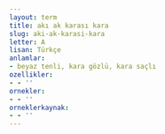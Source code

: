 ```yaml
---
layout: term
title: akı ak karası kara
slug: aki-ak-karasi-kara
letter: A
lisan: Türkçe
anlamlar:
- beyaz tenli, kara gözlü, kara saçlı
ozellikler:
- - ''
ornekler:
- - ''
orneklerkaynak:
- - ''
---
```

